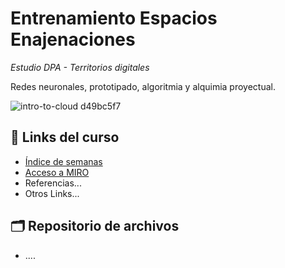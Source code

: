# Entrenamiento Espacios Enajenaciones
*Estudio DPA - Territorios digitales*

Redes neuronales, prototipado, algoritmia y alquimia proyectual.

![intro-to-cloud d49bc5f7](archivos/intro.gif)

## 🔗 Links del curso
- [Índice de semanas](/semanas/README.md)
- [Acceso a MIRO](https://miro.com/)
- Referencias...
- Otros Links...

## 🗂️ Repositorio de archivos
- ....



